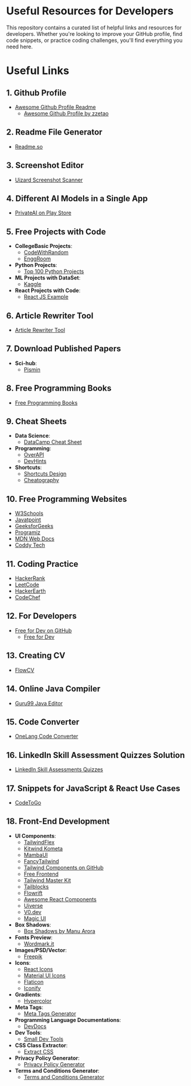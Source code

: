 # Useful Resources for Developers

This repository contains a curated list of helpful links and resources for developers. Whether you're looking to improve your GitHub profile, find code snippets, or practice coding challenges, you'll find everything you need here.

# Useful Links

## 1. Github Profile
  - [Awesome Github Profile Readme](https://github.com/abhisheknaiidu/awesome-github-profile-readme)
    - [Awesome Github Profile by zzetao](https://zzetao.github.io/awesome-github-profile/)

## 2. Readme File Generator
  - [Readme.so](https://readme.so/)

## 3. Screenshot Editor
  - [Uizard Screenshot Scanner](https://uizard.io/screenshot-scanner/)

## 4. Different AI Models in a Single App
  - [PrivateAI on Play Store](https://play.google.com/store/apps/details?id=us.valkon.privateai)

## 5. Free Projects with Code
  - **CollegeBasic Projects**:
    - [CodeWithRandom](https://www.codewithrandom.com/)
    - [EnggRoom](https://www.enggroom.com/)
  - **Python Projects**:
    - [Top 100 Python Projects](https://copyassignment.com/top-100-python-projects-with-source-code/)
  - **ML Projects with DataSet**:
    - [Kaggle](https://www.kaggle.com/)
  - **React Projects with Code**:
    - [React JS Example](https://reactjsexample.com/)

## 6. Article Rewriter Tool
  - [Article Rewriter Tool](https://articlerewritertool.com/)

## 7. Download Published Papers
  - **Sci-hub**:
    - [Pismin](https://pismin.com/)

## 8. Free Programming Books
  - [Free Programming Books](https://github.com/EbookFoundation/free-programming-books/tree/main)

## 9. Cheat Sheets
  - **Data Science**:
    - [DataCamp Cheat Sheet](https://www.datacamp.com/cheat-sheet)
  - **Programming**:
    - [OverAPI](https://overapi.com/)
    - [DevHints](https://devhints.io/)
  - **Shortcuts**:
    - [Shortcuts Design](https://shortcuts.design/)
    - [Cheatography](https://cheatography.com/)

## 10. Free Programming Websites
  - [W3Schools](https://www.w3schools.com/)
  - [Javatpoint](https://www.javatpoint.com/)
  - [GeeksforGeeks](https://www.geeksforgeeks.org/)
  - [Programiz](https://www.programiz.com/)
  - [MDN Web Docs](https://developer.mozilla.org/en-US/)
  - [Coddy Tech](https://coddy.tech/)

## 11. Coding Practice
  - [HackerRank](https://www.hackerrank.com/)
  - [LeetCode](https://leetcode.com/)
  - [HackerEarth](https://www.hackerearth.com/for-developers/)
  - [CodeChef](https://www.codechef.com/)

## 12. For Developers
  - [Free for Dev on GitHub](https://github.com/jixserver/free-for-dev)
    - [Free for Dev](https://free-for.dev/#/)

## 13. Creating CV
  - [FlowCV](https://flowcv.com/dashboard)

## 14. Online Java Compiler
  - [Guru99 Java Editor](https://www.guru99.com/try-java-editor.html)

## 15. Code Converter
  - [OneLang Code Converter](https://ide.onelang.io/)

## 16. LinkedIn Skill Assessment Quizzes Solution
  - [LinkedIn Skill Assessments Quizzes](https://github.com/Ebazhanov/linkedin-skill-assessments-quizzes)

## 17. Snippets for JavaScript & React Use Cases
  - [CodeToGo](https://codetogo.io/)

## 18. Front-End Development
  - **UI Components**:
    - [TailwindFlex](https://tailwindflex.com/)
    - [Kitwind Kometa](https://kitwind.io/products/kometa/components)
    - [MambaUI](https://mambaui.com/components)
    - [FancyTailwind](https://fancytailwind.com/)
    - [Tailwind Components on GitHub](https://github.com/unlight/tailwind-components)
    - [Free Frontend](https://freefrontend.com/)
    - [Tailwind Master Kit](https://www.tailwindmasterkit.com/components)
    - [Tailblocks](https://tailblocks.cc/)
    - [Flowrift](https://flowrift.com/c/banner)
    - [Awesome React Components](https://github.com/brillout/awesome-react-components)
    - [Uiverse](https://uiverse.io/)
    - [V0.dev](https://v0.dev/)
    - [Magic UI](https://magicui.design/)
  - **Box Shadows**:
    - [Box Shadows by Manu Arora](https://manuarora.in/boxshadows)
  - **Fonts Preview**:
    - [Wordmark.it](https://wordmark.it/)
  - **Images/PSD/Vector**:
    - [Freepik](https://www.freepik.com/)
  - **Icons**:
    - [React Icons](https://react-icons.github.io/react-icons/)
    - [Material UI Icons](https://mui.com/material-ui/material-icons/)
    - [Flaticon](https://www.flaticon.com/)
    - [Iconify](https://icon-sets.iconify.design/)
  - **Gradients**:
    - [Hypercolor](https://hypercolor.dev/)
  - **Meta Tags**:
    - [Meta Tags Generator](https://metatags.io/)
  - **Programming Language Documentations**:
    - [DevDocs](https://devdocs.io/)
  - **Dev Tools**:
    - [Small Dev Tools](https://smalldev.tools/)
  - **CSS Class Extractor**:
    - [Extract CSS](http://extractcss.com/)
  - **Privacy Policy Generator**:
    - [Privacy Policy Generator](https://www.privacypolicyonline.com/)
  - **Terms and Conditions Generator**:
    - [Terms and Conditions Generator](https://www.termsandconditionsgenerator.com/)
